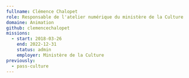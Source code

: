 ```yaml
---
fullname: Clémence Chalopet
role: Responsable de l'atelier numérique du ministère de la Culture
domaine: Animation
github: clemencechalopet
missions:
  - start: 2018-03-26
    end: 2022-12-31
    status: admin
    employer: Ministère de la Culture
previously:
  - pass-culture
---
```


